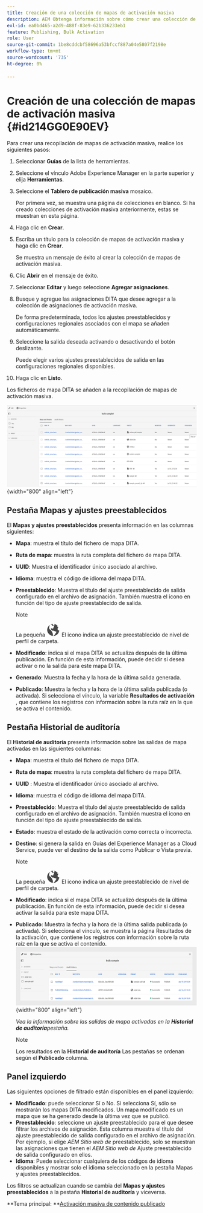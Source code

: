 ```yaml
---
title: Creación de una colección de mapas de activación masiva
description: AEM Obtenga información sobre cómo crear una colección de mapas de activación masiva en las guías de.
exl-id: ea0bd465-a2d9-488f-83e9-62b336233eb1
feature: Publishing, Bulk Activation
role: User
source-git-commit: 1be8cddcbf58696a53bfccf887a04e5807f2198e
workflow-type: tm+mt
source-wordcount: '735'
ht-degree: 0%

---
```


# Creación de una colección de mapas de activación masiva {#id214GG0E90EV}

Para crear una recopilación de mapas de activación masiva, realice los siguientes pasos:

1. Seleccionar **Guías** de la lista de herramientas.

1. Seleccione el vínculo Adobe Experience Manager en la parte superior y elija **Herramientas**.

1. Seleccione el **Tablero de publicación masiva** mosaico.

   Por primera vez, se muestra una página de colecciones en blanco. Si ha creado colecciones de activación masiva anteriormente, estas se muestran en esta página.

1. Haga clic en **Crear**.

1. Escriba un título para la colección de mapas de activación masiva y haga clic en **Crear**.

   Se muestra un mensaje de éxito al crear la colección de mapas de activación masiva.

1. Clic **Abrir** en el mensaje de éxito.

1. Seleccionar **Editar** y luego seleccione **Agregar asignaciones**.

1. Busque y agregue las asignaciones DITA que desee agregar a la colección de asignaciones de activación masiva.

   De forma predeterminada, todos los ajustes preestablecidos y configuraciones regionales asociados con el mapa se añaden automáticamente.

1. Seleccione la salida deseada activando o desactivando el botón deslizante.

   Puede elegir varios ajustes preestablecidos de salida en las configuraciones regionales disponibles.

1. Haga clic en **Listo**.

Los ficheros de mapa DITA se añaden a la recopilación de mapas de activación masiva.

![ colección de activación masiva creada](images/bulk-activation-collection-created.png){width="800" align="left"}

## Pestaña Mapas y ajustes preestablecidos

El **Mapas y ajustes preestablecidos** presenta información en las columnas siguientes:

- **Mapa**: muestra el título del fichero de mapa DITA.
- **Ruta de mapa**: muestra la ruta completa del fichero de mapa DITA.

- **UUID**: Muestra el identificador único asociado al archivo.

- **Idioma**: muestra el código de idioma del mapa DITA.
- **Preestablecido**: Muestra el título del ajuste preestablecido de salida configurado en el archivo de asignación. También muestra el icono en función del tipo de ajuste preestablecido de salida.

  >[!NOTE]
  >
  > La pequeña ![](images/global-preset-icon.svg) El icono indica un ajuste preestablecido de nivel de perfil de carpeta.

- **Modificado**: indica si el mapa DITA se actualiza después de la última publicación. En función de esta información, puede decidir si desea activar o no la salida para este mapa DITA.
- **Generado**: Muestra la fecha y la hora de la última salida generada.
- **Publicado**: Muestra la fecha y la hora de la última salida publicada (o activada). Si selecciona el vínculo, la variable **Resultados de activación** , que contiene los registros con información sobre la ruta raíz en la que se activa el contenido.

## Pestaña Historial de auditoría

El **Historial de auditoría** presenta información sobre las salidas de mapa activadas en las siguientes columnas:
- **Mapa**: muestra el título del fichero de mapa DITA.
- **Ruta de mapa**: muestra la ruta completa del fichero de mapa DITA.
- **UUID** : Muestra el identificador único asociado al archivo.
- **Idioma**: muestra el código de idioma del mapa DITA.
- **Preestablecido**: Muestra el título del ajuste preestablecido de salida configurado en el archivo de asignación. También muestra el icono en función del tipo de ajuste preestablecido de salida.
- **Estado**: muestra el estado de la activación como correcta o incorrecta.
- **Destino**: si genera la salida en Guías del Experience Manager as a Cloud Service, puede ver el destino de la salida como Publicar o Vista previa.

  >[!NOTE]
  >
  > La pequeña ![](images/global-preset-icon.svg) El icono indica un ajuste preestablecido de nivel de perfil de carpeta.

- **Modificado**: indica si el mapa DITA se actualizó después de la última publicación. En función de esta información, puede decidir si desea activar la salida para este mapa DITA.
- **Publicado**: Muestra la fecha y la hora de la última salida publicada (o activada). Si selecciona el vínculo, se muestra la página Resultados de la activación, que contiene los registros con información sobre la ruta raíz en la que se activa el contenido.
  ![ ficha historial de auditoría de recopilación de activación masiva creada](images/bulk-collection-audit-history.png){width="800" align="left"}

  *Vea la información sobre las salidas de mapa activadas en la **Historial de auditoría**pestaña.*


  >[!NOTE]
  >
  > Los resultados en la **Historial de auditoría** Las pestañas se ordenan según el **Publicado** columna.



## Panel izquierdo

Las siguientes opciones de filtrado están disponibles en el panel izquierdo:

- **Modificado**: puede seleccionar Sí o No. Si selecciona Sí, sólo se mostrarán los mapas DITA modificados. Un mapa modificado es un mapa que se ha generado desde la última vez que se publicó.
- **Preestablecido**: seleccione un ajuste preestablecido para el que desee filtrar los archivos de asignación. Esta columna muestra el título del ajuste preestablecido de salida configurado en el archivo de asignación. Por ejemplo, si elige *AEM Sitio web de* preestablecido, solo se muestran las asignaciones que tienen el *AEM Sitio web de* Ajuste preestablecido de salida configurado en ellos.
- **Idioma**: Puede seleccionar cualquiera de los códigos de idioma disponibles y mostrar solo el idioma seleccionado en la pestaña Mapas y ajustes preestablecidos.

Los filtros se actualizan cuando se cambia del **Mapas y ajustes preestablecidos** a la pestaña **Historial de auditoría** y viceversa.

**Tema principal: **[Activación masiva de contenido publicado](conf-bulk-activation.md)
